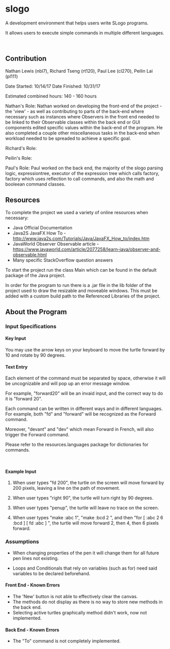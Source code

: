 # slogo

A development environment that helps users write SLogo programs.

It allows users to execute simple commands in multiple different languages.

<br/>

## Contribution

Nathan Lewis (nbl7), Richard Tseng (rt120), Paul Lee (cl270), Peilin Lai (pl111)

Date Started: 10/14/17  Date Finished: 10/31/17

Estimated combined hours: 140 - 160 hours

Nathan's Role: Nathan worked on developing the front-end of the project - the 'view' - as well as contributing to parts of the back-end where necessary such as instances where Observers in the front end needed to be linked to their Observable classes within the back end or GUI components edited specific values within the back-end of the program. He also completed a couple other miscellaneous tasks in the back-end when workload needed to be spreaded to achieve a specific goal.

Richard's Role:

Peilin's Role:

Paul's Role: Paul worked on the back end, the majority of the slogo parsing logic, expressiontree, executor of the expression tree which calls factory, factory which uses reflection to call commands, and also the math and booleean command classes.

## Resources

To complete the project we used a variety of online resources when necessary:
* Java Official Documentation
* Java2S JavaFX How To - http://www.java2s.com/Tutorials/Java/JavaFX_How_to/index.htm
* JavaWorld Observer Observable article - https://www.javaworld.com/article/2077258/learn-java/observer-and-observable.html
* Many specific StackOverflow question answers

To start the project run the class Main which can be found in the default package of the Java project.

In order for the program to run there is a .jar file in the lib folder of the project used to draw the resizable and moveable windows. This must be added with a custom build path to the Referenced Libraries of the project.

## About the Program

###  Input Specifications

#### Key Input

You may use the arrow keys on your keyboard to move the turtle forward by 10 and rotate by 90 degrees.

#### Text Entry

Each element of the command must be separated by space, otherwise it will be uncognizable and will pop up an error message window.

For example, "forward20" will be an invaid input, and the correct way to do it is "forward 20".

Each command can be written in different ways and in different languages. For example, both "fd" and "forward" will be recognized as the Forward command.

Moreover, "devant" and "dev" which mean Forward in French, will also trigger the Forward command.

Please refer to the resources.languages package for dictionaries for commands.

<br/>


#### Example Input

1. When user types "fd 200", the turtle on the screen will move forward by 200 pixels, leaving a line on the path of movement.

2. When user types "right 90", the turtle will turn right by 90 degrees.

3. When user types "penup", the turtle will leave no trace on the screen.

4. When user types "make :abc 1", "make :bcd 2 ", and then  "for [ :abc 2 6 :bcd ] [ fd :abc ] ", the turtle will move forward 2, then 4, then 6 pixels forward.


### Assumptions

* When changing properties of the pen it will change them for all future pen lines not existing.

* Loops and Conditionals that rely on variables (such as for) need said variables to be declared beforehand. 


#### Front End - Known Errors

* The 'New' button is not able to effectively clear the canvas.
* The methods do not display as there is no way to store new methods in the back end.
* Selecting active turtles graphically method didn't work, now not implemented.

#### Back End - Known Errors

* The "To" command is not completely implemented.